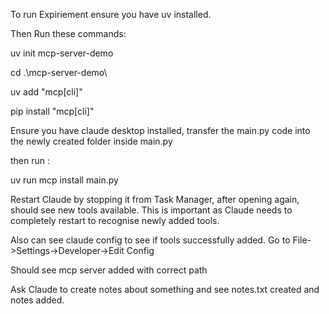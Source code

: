 To run Expiriement ensure you have uv installed.

Then Run these commands:

uv init mcp-server-demo

cd .\mcp-server-demo\

uv add "mcp[cli]"

pip install "mcp[cli]"

Ensure you have claude desktop installed, transfer the main.py code into the newly created folder inside main.py

then run : 

uv run mcp install main.py

Restart Claude by stopping it from Task Manager, after opening again, should see new tools available.
This is important as Claude needs to completely restart to recognise newly added tools.

Also can see claude config to see if tools successfully added. Go to File->Settings->Developer->Edit Config

Should see mcp server added with correct path

Ask Claude to create notes about something and see notes.txt created and notes added.
